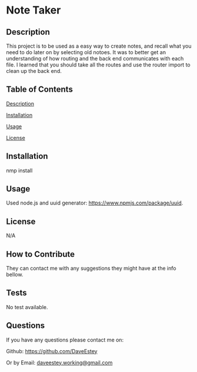 # Note Taker

## Description
  
This project is to be used as a easy way to create notes, and recall what you need to do later on by selecting old notoes. It was to better get an understanding of how routing and the back end communicates with each file. I learned that you should take all the routes and use the router import to clean up the back end.
  
## Table of Contents
  
[Description](https://github.com/DaveEstey/Note-taker#description) 

[Installation](https://github.com/DaveEstey/Note-taker#installation) 

[Usage](https://github.com/DaveEstey/Note-taker#usage) 

[License](https://github.com/DaveEstey/Note-taker#license) 

## Installation
  
nmp install
  
## Usage
 
Used node.js and uuid generator: https://www.npmjs.com/package/uuid.

## License
  
N/A

## How to Contribute
  
They can contact me with any suggestions they might have at the info bellow.

## Tests
  
No test available.

## Questions
  
If you have any questions please contact me on: 

Github: https://github.com/DaveEstey 

Or by Email: daveestey.working@gmail.com




